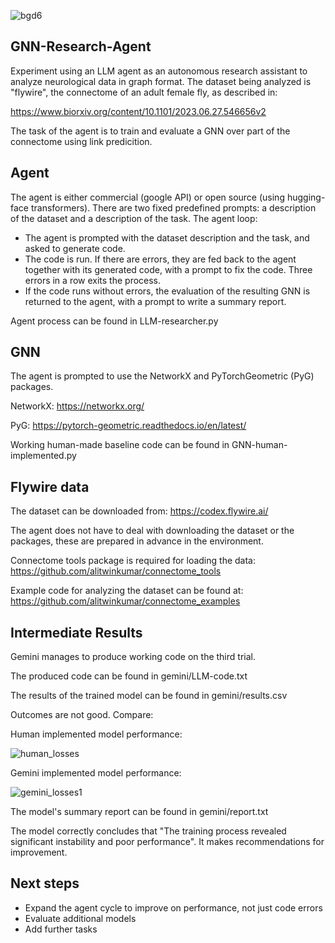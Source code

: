 ![bgd6](https://github.com/user-attachments/assets/d6cd6fd0-b43e-4e8a-ac94-0ac2cac36347)


## GNN-Research-Agent
Experiment using an LLM agent as an autonomous research assistant to analyze neurological data in graph format.
The dataset being analyzed is "flywire", the connectome of an adult female fly, as described in: 

https://www.biorxiv.org/content/10.1101/2023.06.27.546656v2

The task of the agent is to train and evaluate a GNN over part of the connectome using link predicition.

## Agent
The agent is either commercial (google API) or open source (using hugging-face transformers).
There are two fixed predefined prompts: a description of the dataset and a description of the task.
The agent loop:

- The agent is prompted with the dataset description and the task, and asked to generate code.
- The code is run. If there are errors, they are fed back to the agent together with its generated code, with a prompt to fix the code. Three errors in a row exits the process.
- If the code runs without errors, the evaluation of the resulting GNN is returned to the agent, with a prompt to write a summary report.

Agent process can be found in LLM-researcher.py

## GNN
The agent is prompted to use the NetworkX and PyTorchGeometric (PyG) packages.

NetworkX: https://networkx.org/

PyG: https://pytorch-geometric.readthedocs.io/en/latest/

Working human-made baseline code can be found in GNN-human-implemented.py

## Flywire data
The dataset can be downloaded from: https://codex.flywire.ai/

The agent does not have to deal with downloading the dataset or the packages, these are prepared in advance in the environment.

Connectome tools package is required for loading the data: https://github.com/alitwinkumar/connectome_tools

Example code for analyzing the dataset can be found at: https://github.com/alitwinkumar/connectome_examples

## Intermediate Results
Gemini manages to produce working code on the third trial.

The produced code can be found in gemini/LLM-code.txt

The results of the trained model can be found in gemini/results.csv

Outcomes are not good. Compare:

Human implemented model performance:

![human_losses](https://github.com/user-attachments/assets/3454a1ae-f903-4fa5-87b0-55b25a91553d)

Gemini implemented model performance:

![gemini_losses1](https://github.com/user-attachments/assets/ae85785f-750a-4bb7-ad78-2ce385c90fd5)


The model's summary report can be found in gemini/report.txt

The model correctly concludes that "The training process revealed significant instability and poor performance". It makes recommendations for improvement.

## Next steps

- Expand the agent cycle to improve on performance, not just code errors
- Evaluate additional models
- Add further tasks


